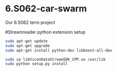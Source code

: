 # 6.S062-car-swarm
Our 6.S062 term project

#Streamreader python extension setup

```bash
sudo apt-get update
sudo apt-get upgrade
sudo apt-get install python-dev libboost-all-dev

sudo cp libViconDataStreamSDK_CPP.so /usr/lib
sudo python setup.py install
```
